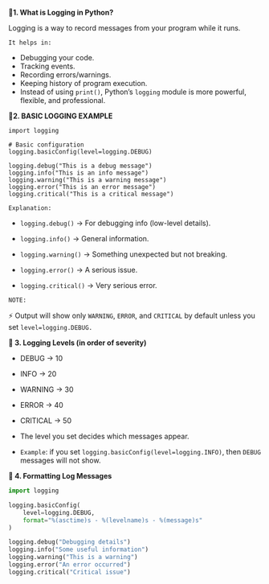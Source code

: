 **🔹1. What is Logging in Python?**

Logging is a way to record messages from your program while it runs.

`It helps in:`

- Debugging your code.
- Tracking events.
- Recording errors/warnings.
- Keeping history of program execution.
- Instead of using `print()`, Python’s `logging` module is more powerful, flexible, and professional.

**🔹2. BASIC LOGGING EXAMPLE**
```pytho
import logging

# Basic configuration
logging.basicConfig(level=logging.DEBUG)

logging.debug("This is a debug message")
logging.info("This is an info message")
logging.warning("This is a warning message")
logging.error("This is an error message")
logging.critical("This is a critical message")
```
`Explanation:`

- `logging.debug()` → For debugging info (low-level details).

- `logging.info()` → General information.

- `logging.warning()` → Something unexpected but not breaking.

- `logging.error()` → A serious issue.

- `logging.critical()` → Very serious error.

`NOTE:`

⚡ Output will show only `WARNING`, `ERROR`, and `CRITICAL` by default unless you set `level=logging.DEBUG.`

**🔹 3. Logging Levels (in order of severity)**

- DEBUG → 10

- INFO → 20

- WARNING → 30

- ERROR → 40

- CRITICAL → 50

- The level you set decides which messages appear.
- `Example`: if you set `logging.basicConfig(level=logging.INFO)`, then `DEBUG` messages will not show.

**🔹 4. Formatting Log Messages**

```python
import logging

logging.basicConfig(
    level=logging.DEBUG,
    format="%(asctime)s - %(levelname)s - %(message)s"
)

logging.debug("Debugging details")
logging.info("Some useful information")
logging.warning("This is a warning")
logging.error("An error occurred")
logging.critical("Critical issue")
```

